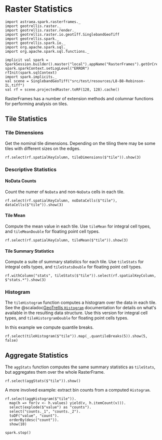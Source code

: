# Raster Statistics

```tut:invisible
import astraea.spark.rasterframes._
import geotrellis.raster._
import geotrellis.raster.render._
import geotrellis.raster.io.geotiff.SinglebandGeoTiff
import geotrellis.spark._
import geotrellis.spark.io._
import org.apache.spark.sql._
import org.apache.spark.sql.functions._

implicit val spark = SparkSession.builder().master("local").appName("RasterFrames").getOrCreate()
spark.sparkContext.setLogLevel("ERROR")
rfInit(spark.sqlContext)
import spark.implicits._
val scene = SinglebandGeoTiff("src/test/resources/L8-B8-Robinson-IL.tiff")
val rf = scene.projectedRaster.toRF(128, 128).cache()
```

RasterFrames has a number of extension methods and columnar functions for performing analysis on tiles.

## Tile Statistics 

### Tile Dimensions

Get the nominal tile dimensions. Depending on the tiling there may be some tiles with different sizes on the edges.

```tut
rf.select(rf.spatialKeyColumn, tileDimensions($"tile")).show(3)
```

### Descriptive Statistics

#### NoData Counts

Count the numer of `NoData` and non-`NoData` cells in each tile.

```tut
rf.select(rf.spatialKeyColumn, noDataCells($"tile"), dataCells($"tile")).show(3)
```

#### Tile Mean

Compute the mean value in each tile. Use `tileMean` for integral cell types, and `tileMeanDouble` for floating point
cell types.
 
```tut
rf.select(rf.spatialKeyColumn, tileMean($"tile")).show(3)
```

#### Tile Summary Statistics

Compute a suite of summary statistics for each tile. Use `tileStats` for integral cells types, and `tileStatsDouble`
for floating point cell types.

```tut
rf.withColumn("stats", tileStats($"tile")).select(rf.spatialKeyColumn, $"stats.*").show(3)
```

### Histogram

The `tileHistogram` function computes a histogram over the data in each tile. See the 
@scaladoc[GeoTrellis `Histogram`](geotrellis.raster.histogram.Histogram) documentation for details on what's
available in the resulting data structure. Use this version for integral cell types, and `tileHistorgramDouble` for
floating  point cells types. 

In this example we compute quantile breaks.

```tut
rf.select(tileHistogram($"tile")).map(_.quantileBreaks(5)).show(5, false)
```

## Aggregate Statistics

The `aggStats` function computes the same summary statistics as `tileStats`, but aggregates them over the whole 
RasterFrame.

```tut
rf.select(aggStats($"tile")).show()
```

A more involved example: extract bin counts from a computed `Histogram`.

```tut
rf.select(aggHistogram($"tile")).
  map(h => for(v <- h.values) yield(v, h.itemCount(v))).
  select(explode($"value") as "counts").
  select("counts._1", "counts._2").
  toDF("value", "count").
  orderBy(desc("count")).
  show(10)
```

```tut:invisible
spark.stop()
```

